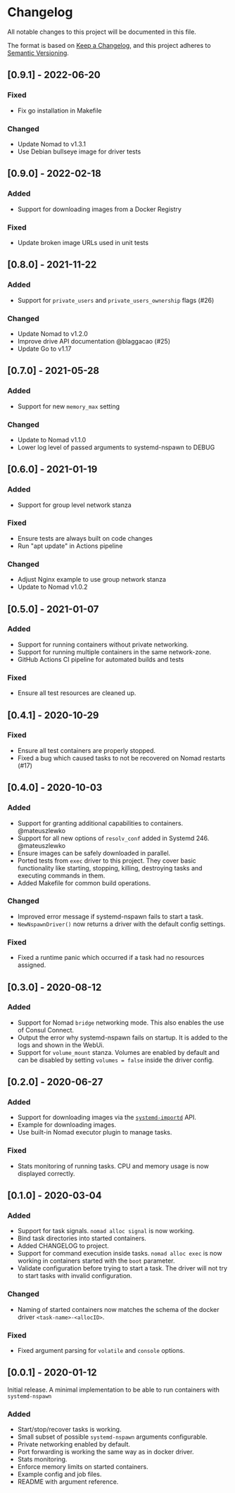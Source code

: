 # Changelog
All notable changes to this project will be documented in this file.

The format is based on [Keep a Changelog](https://keepachangelog.com/en/1.0.0/),
and this project adheres to [Semantic Versioning](https://semver.org/spec/v2.0.0.html).

## [0.9.1] - 2022-06-20
### Fixed
  - Fix go installation in Makefile
### Changed
  - Update Nomad to v1.3.1
  - Use Debian bullseye image for driver tests

## [0.9.0] - 2022-02-18
### Added
  - Support for downloading images from a Docker Registry
### Fixed
  - Update broken image URLs used in unit tests
## [0.8.0] - 2021-11-22
### Added
  - Support for `private_users` and `private_users_ownership` flags (#26)
### Changed
  - Update Nomad to v1.2.0
  - Improve drive API documentation @blaggacao (#25)
  - Update Go to v1.17
## [0.7.0] - 2021-05-28
### Added
  - Support for new `memory_max` setting
### Changed
  - Update to Nomad v1.1.0
  - Lower log level of passed arguments to systemd-nspawn to DEBUG

## [0.6.0] - 2021-01-19
### Added
  - Support for group level network stanza
### Fixed
  - Ensure tests are always built on code changes
  - Run "apt update" in Actions pipeline
### Changed
  - Adjust Nginx example to use group network stanza
  - Update to Nomad v1.0.2

## [0.5.0] - 2021-01-07
### Added
  - Support for running containers without private networking.
  - Support for running multiple containers in the same network-zone.
  - GitHub Actions CI pipeline for automated builds and tests
### Fixed
  - Ensure all test resources are cleaned up.

## [0.4.1] - 2020-10-29
### Fixed
  - Ensure all test containers are properly stopped.
  - Fixed a bug which caused tasks to not be recovered on Nomad restarts (#17)

## [0.4.0] - 2020-10-03
### Added
  - Support for granting additional capabilities to containers. @mateuszlewko
  - Support for all new options of `resolv_conf` added in Systemd 246. @mateuszlewko
  - Ensure images can be safely downloaded in parallel.
  - Ported tests from `exec` driver to this project. They cover basic
    functionality like starting, stopping, killing, destroying tasks and
    executing commands in them.
  - Added Makefile for common build operations.
### Changed
  - Improved error message if systemd-nspawn fails to start a task.
  - `NewNspawnDriver()` now returns a driver with the default config settings.
### Fixed
  - Fixed a runtime panic which occurred if a task had no resources assigned.

## [0.3.0] - 2020-08-12
### Added
  - Support for Nomad `bridge` networking mode. This also enables the use of
    Consul Connect.
  - Output the error why systemd-nspawn fails on startup. It is added to the
    logs and shown in the WebUi.
  - Support for `volume_mount` stanza. Volumes are enabled by default and can be
    disabled by setting `volumes = false` inside the driver config.

## [0.2.0] - 2020-06-27
### Added
  - Support for downloading images via the
    [`systemd-importd`](https://www.freedesktop.org/wiki/Software/systemd/importd/)
    API.
  - Example for downloading images.
  - Use built-in Nomad executor plugin to manage tasks.
### Fixed
  - Stats monitoring of running tasks. CPU and memory usage is now displayed
    correctly.

## [0.1.0] - 2020-03-04
### Added
  - Support for task signals. `nomad alloc signal` is now working.
  - Bind task directories into started containers.
  - Added CHANGELOG to project.
  - Support for command execution inside tasks. `nomad alloc exec` is now
    working in containers started with the `boot` parameter.
  - Validate configuration before trying to start a task. The driver will
    not try to start tasks with invalid configuration.
### Changed
  - Naming of started containers now matches the schema of the docker driver
    `<task-name>-<allocID>`.
### Fixed
  - Fixed argument parsing for `volatile` and `console` options.

## [0.0.1] - 2020-01-12
Initial release. A minimal implementation to be able to run containers with
`systemd-nspawn`

### Added
  - Start/stop/recover tasks is working.
  - Small subset of possible `systemd-nspawn` arguments configurable.
  - Private networking enabled by default.
  - Port forwarding is working the same way as in docker driver.
  - Stats monitoring.
  - Enforce memory limits on started containers.
  - Example config and job files.
  - README with argument reference.

